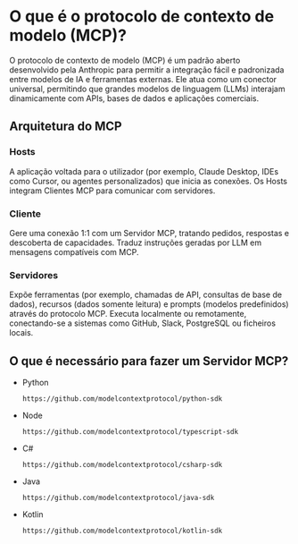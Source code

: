 # O que é o protocolo de contexto de modelo (MCP)?

O protocolo de contexto de modelo (MCP) é um padrão aberto desenvolvido pela Anthropic para permitir a integração fácil e padronizada entre modelos de IA e ferramentas externas. Ele atua como um conector universal, permitindo que grandes modelos de linguagem (LLMs) interajam dinamicamente com APIs, bases de dados e aplicações comerciais.

## Arquitetura do MCP

### Hosts
A aplicação voltada para o utilizador (por exemplo, Claude Desktop, IDEs como Cursor, ou agentes personalizados) que inicia as conexões.
Os Hosts integram Clientes MCP para comunicar com servidores.

### Cliente
Gere uma conexão 1:1 com um Servidor MCP, tratando pedidos, respostas e descoberta de capacidades.
Traduz instruções geradas por LLM em mensagens compatíveis com MCP.

### Servidores
Expõe ferramentas (por exemplo, chamadas de API, consultas de base de dados), recursos (dados somente leitura) e prompts (modelos predefinidos) através do protocolo MCP.
Executa localmente ou remotamente, conectando-se a sistemas como GitHub, Slack, PostgreSQL ou ficheiros locais.

## O que é necessário para fazer um Servidor MCP?

- Python 
    ```
    https://github.com/modelcontextprotocol/python-sdk
    ```
- Node
    ```
    https://github.com/modelcontextprotocol/typescript-sdk
    ```
- C#
    ```
    https://github.com/modelcontextprotocol/csharp-sdk
    ```

- Java
    ```
    https://github.com/modelcontextprotocol/java-sdk
    ```
- Kotlin
    ```
    https://github.com/modelcontextprotocol/kotlin-sdk
    ```

